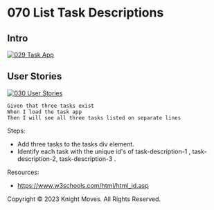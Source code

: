 # 070 List Task Descriptions

## Intro
[![029 Task App](https://img.youtube.com/vi/8E4qq0UMu7A/0.jpg)](https://www.youtube.com/watch?v=8E4qq0UMu7A)

## User Stories
[![030 User Stories](https://img.youtube.com/vi/68ATd1JiS5U/0.jpg)](https://www.youtube.com/watch?v=68ATd1JiS5U)

```
Given that three tasks exist  
When I load the task app  
Then I will see all three tasks listed on separate lines
```

Steps:
- Add three tasks to the tasks div element.
- Identify each task with the unique id's of task-description-1 , task-description-2, task-description-3 .

Resources:
- https://www.w3schools.com/html/html_id.asp


Copyright &copy; 2023 Knight Moves. All Rights Reserved.
